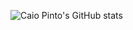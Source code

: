 ![Caio Pinto's GitHub stats](https://github-readme-stats.vercel.app/api?username=caioliveirap&count_private=true&theme=tokyonight)

